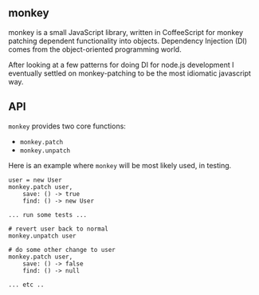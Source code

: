 monkey
------

monkey is a small JavaScript library, written in CoffeeScript for monkey
patching dependent functionality into objects. Dependency Injection (DI) comes
from the object-oriented programming world. 

After looking at a few patterns for doing DI for node.js development I
eventually settled on monkey-patching to be the most idiomatic javascript way.

API
---

`monkey` provides two core functions: 

* `monkey.patch`
* `monkey.unpatch` 

Here is an example where `monkey` will be most likely used, in testing. 

    user = new User
    monkey.patch user, 
        save: () -> true
        find: () -> new User 

    ... run some tests ... 

    # revert user back to normal
    monkey.unpatch user

    # do some other change to user
    monkey.patch user, 
        save: () -> false
        find: () -> null

    ... etc ..


